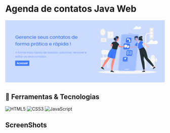 #  Agenda de contatos  Java Web

<img src="https://raw.githubusercontent.com/RobertoMartins/agenda-java-web/master/WebContent/images/print-home.PNG" style=width:100%/>


## :hammer: Ferramentas & Tecnologias
![HTML5](https://img.shields.io/badge/-HTML5-E34F26?style=flat-square&logo=html5&logoColor=white)
![CSS3](https://img.shields.io/badge/-CSS3-1572B6?style=flat-square&logo=css3)
![JavaScript](https://img.shields.io/badge/-JavaScript-black?style=flat-square&logo=javascript)


## ScreenShots


